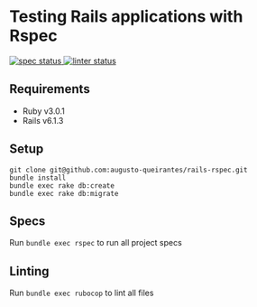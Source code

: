 # Testing Rails applications with Rspec

<p align="left">
  <a href="https://github.com/augusto-queirantes/rails-rspec/actions">
    <img
      alt="spec status"
      src="https://github.com/augusto-queirantes/rails-rspec/workflows/Specs/badge.svg"
    >
  </a>

  <a href="https://github.com/augusto-queirantes/rails-rspec/actions">
    <img
      alt="linter status"
      src="https://github.com/augusto-queirantes/rails-rspec/workflows/Linter/badge.svg"
    >
  </a>
</p>

## Requirements

- Ruby v3.0.1
- Rails v6.1.3

## Setup

```
git clone git@github.com:augusto-queirantes/rails-rspec.git
bundle install
bundle exec rake db:create
bundle exec rake db:migrate
```

## Specs

Run `bundle exec rspec` to run all project specs

## Linting

Run `bundle exec rubocop` to lint all files
